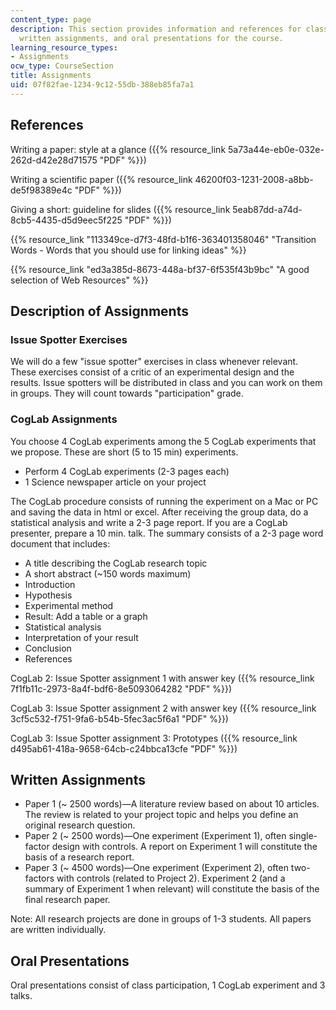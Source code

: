 ```yaml
---
content_type: page
description: This section provides information and references for class exercises,
  written assignments, and oral presentations for the course.
learning_resource_types:
- Assignments
ocw_type: CourseSection
title: Assignments
uid: 07f82fae-1234-9c12-55db-388eb85fa7a1
---
```


References
----------

Writing a paper: style at a glance ({{% resource_link 5a73a44e-eb0e-032e-262d-d42e28d71575 "PDF" %}})

Writing a scientific paper ({{% resource_link 46200f03-1231-2008-a8bb-de5f98389e4c "PDF" %}})

Giving a short: guideline for slides ({{% resource_link 5eab87dd-a74d-8cb5-4435-d5d9eec5f225 "PDF" %}})

{{% resource_link "113349ce-d7f3-48fd-b1f6-363401358046" "Transition Words - Words that you should use for linking ideas" %}}

{{% resource_link "ed3a385d-8673-448a-bf37-6f535f43b9bc" "A good selection of Web Resources" %}}

Description of Assignments
--------------------------

### Issue Spotter Exercises

We will do a few "issue spotter" exercises in class whenever relevant. These exercises consist of a critic of an experimental design and the results. Issue spotters will be distributed in class and you can work on them in groups. They will count towards "participation" grade.

### CogLab Assignments

You choose 4 CogLab experiments among the 5 CogLab experiments that we propose. These are short (5 to 15 min) experiments.

*   Perform 4 CogLab experiments (2-3 pages each)
*   1 Science newspaper article on your project

The CogLab procedure consists of running the experiment on a Mac or PC and saving the data in html or excel. After receiving the group data, do a statistical analysis and write a 2-3 page report. If you are a CogLab presenter, prepare a 10 min. talk. The summary consists of a 2-3 page word document that includes:

*   A title describing the CogLab research topic
*   A short abstract (~150 words maximum)
*   Introduction
*   Hypothesis
*   Experimental method
*   Result: Add a table or a graph
*   Statistical analysis
*   Interpretation of your result
*   Conclusion
*   References

CogLab 2: Issue Spotter assignment 1 with answer key ({{% resource_link 7f1fb11c-2973-8a4f-bdf6-8e5093064282 "PDF" %}})

CogLab 3: Issue Spotter assignment 2 with answer key ({{% resource_link 3cf5c532-f751-9fa6-b54b-5fec3ac5f6a1 "PDF" %}})

CogLab 3: Issue Spotter assignment 3: Prototypes ({{% resource_link d495ab61-418a-9658-64cb-c24bbca13cfe "PDF" %}})

Written Assignments
-------------------

*   Paper 1 (~ 2500 words)—A literature review based on about 10 articles. The review is related to your project topic and helps you define an original research question.
*   Paper 2 (~ 2500 words)—One experiment (Experiment 1), often single-factor design with controls. A report on Experiment 1 will constitute the basis of a research report.
*   Paper 3 (~ 4500 words)—One experiment (Experiment 2), often two-factors with controls (related to Project 2). Experiment 2 (and a summary of Experiment 1 when relevant) will constitute the basis of the final research paper.

Note: All research projects are done in groups of 1-3 students. All papers are written individually.

Oral Presentations
------------------

Oral presentations consist of class participation, 1 CogLab experiment and 3 talks.